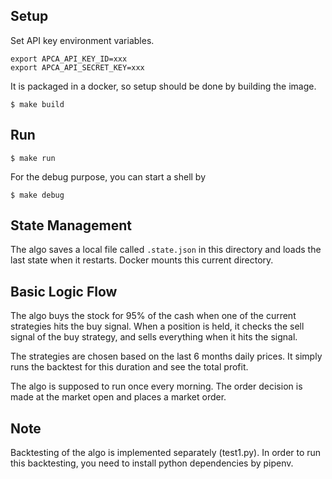 ## Setup

Set API key environment variables.

```
export APCA_API_KEY_ID=xxx
export APCA_API_SECRET_KEY=xxx
```

It is packaged in a docker, so setup should be done by building the image.

```
$ make build
```


## Run

```
$ make run
```

For the debug purpose, you can start a shell by

```
$ make debug
```

## State Management

The algo saves a local file called `.state.json` in this directory and loads
the last state when it restarts.  Docker mounts this current directory.

## Basic Logic Flow

The algo buys the stock for 95% of the cash when one of the current strategies
hits the buy signal. When a position is held, it checks the sell signal of
the buy strategy, and sells everything when it hits the signal.

The strategies are chosen based on the last 6 months daily prices. It simply
runs the backtest for this duration and see the total profit.

The algo is supposed to run once every morning.  The order decision is made
at the market open and places a market order.


## Note

Backtesting of the algo is implemented separately (test1.py). In order to
run this backtesting, you need to install python dependencies by pipenv.
